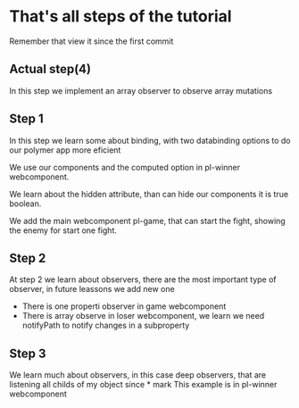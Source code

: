 # That's all steps of the tutorial

Remember that view it since the first commit

## Actual step(4)

In this step we implement an array observer to observe array mutations

## Step 1

In this step we learn some about binding, with two databinding options to do our polymer app more eficient

We use our components and the computed option in pl-winner webcomponent.

We learn about the hidden attribute, than can hide our components it is true boolean.

We add the main webcomponent pl-game, that can start the fight, showing the enemy for start one fight.

## Step 2

At step 2 we learn about observers, there are the most important type of observer, in future leassons we add new one

* There is one properti observer in game webcomponent
* There is array observe in loser webcomponent, we learn we need notifyPath to notify changes in a subproperty

## Step 3

We learn much about observers, in this case deep observers, that are listening all childs of my object since * mark
This example is in pl-winner webcomponent
